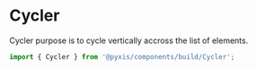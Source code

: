 # Cycler

Cycler purpose is to cycle vertically accross the list of elements.

<!-- PROPS -->
  
```js
import { Cycler } from '@pyxis/components/build/Cycler';
```

<!-- STORY -->